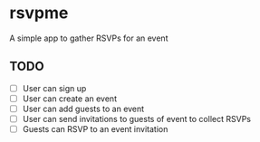 # rsvpme

A simple app to gather RSVPs for an event

## TODO

- [ ] User can sign up
- [ ] User can create an event
- [ ] User can add guests to an event
- [ ] User can send invitations to guests of event to collect RSVPs
- [ ] Guests can RSVP to an event invitation
